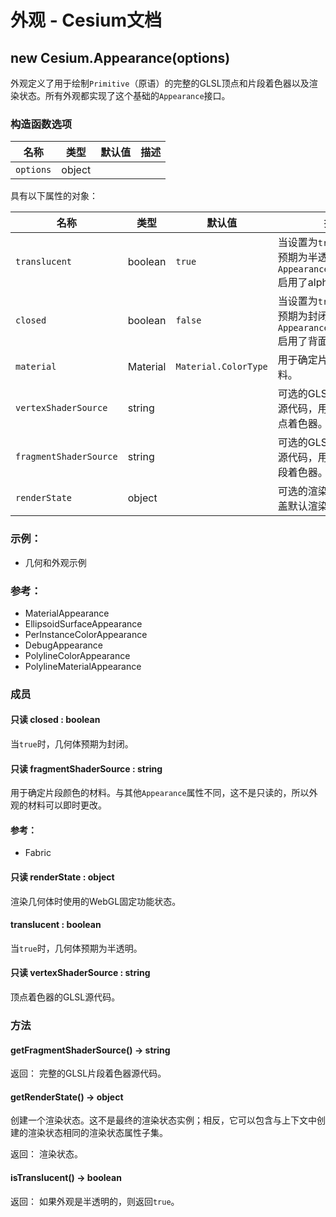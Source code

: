 # 外观 - Cesium文档

## new Cesium.Appearance(options)

外观定义了用于绘制`Primitive`（原语）的完整的GLSL顶点和片段着色器以及渲染状态。所有外观都实现了这个基础的`Appearance`接口。

### 构造函数选项

| 名称      | 类型    | 默认值 | 描述                                                                         |
|-----------|---------|-------|----------------------------------------------------------------------------|
| `options` | object  |       |  |

具有以下属性的对象：

| 名称             | 类型    | 默认值              | 描述                                                                         |
|------------------|---------|---------------------|----------------------------------------------------------------------------|
| `translucent`    | boolean | `true`              | 当设置为`true`时，几何体预期为半透明，因此`Appearance#renderState`启用了alpha混合。 |
| `closed`         | boolean | `false`             | 当设置为`true`时，几何体预期为封闭，因此`Appearance#renderState`启用了背面剔除。     |
| `material`       | Material | `Material.ColorType` | 用于确定片段颜色的材料。                                                     |
| `vertexShaderSource` | string |                   | 可选的GLSL顶点着色器源代码，用于覆盖默认顶点着色器。                             |
| `fragmentShaderSource` | string |                   | 可选的GLSL片段着色器源代码，用于覆盖默认片段着色器。                             |
| `renderState`    | object  |                   | 可选的渲染状态，用于覆盖默认渲染状态。                                           |

### 示例：

- 几何和外观示例

### 参考：

- MaterialAppearance
- EllipsoidSurfaceAppearance
- PerInstanceColorAppearance
- DebugAppearance
- PolylineColorAppearance
- PolylineMaterialAppearance

### 成员

#### 只读 closed : boolean
当`true`时，几何体预期为封闭。

#### 只读 fragmentShaderSource : string
用于确定片段颜色的材料。与其他`Appearance`属性不同，这不是只读的，所以外观的材料可以即时更改。

#### 参考：
- Fabric

#### 只读 renderState : object
渲染几何体时使用的WebGL固定功能状态。

#### translucent : boolean
当`true`时，几何体预期为半透明。

#### 只读 vertexShaderSource : string
顶点着色器的GLSL源代码。

### 方法

#### getFragmentShaderSource() → string
返回：
完整的GLSL片段着色器源代码。

#### getRenderState() → object
创建一个渲染状态。这不是最终的渲染状态实例；相反，它可以包含与上下文中创建的渲染状态相同的渲染状态属性子集。

返回：
渲染状态。

#### isTranslucent() → boolean
返回：
如果外观是半透明的，则返回`true`。

